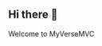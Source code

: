 ## Hi there 👋
Welcome to MyVerseMVC
<!--

🙋‍♀️ what is this? - this is the main MyVerse account where the code is
🌈 Contribution guidelines - you will not, i dont know if i will finish MyVerseU
👩‍💻 Useful resources - none?
🍿 Fun facts - i am in earltendo network!
🧙 Remeber - i am Kamil
Myverse without y is MVerse and MV stands for Miiverse
## bye there 👋
<!--
